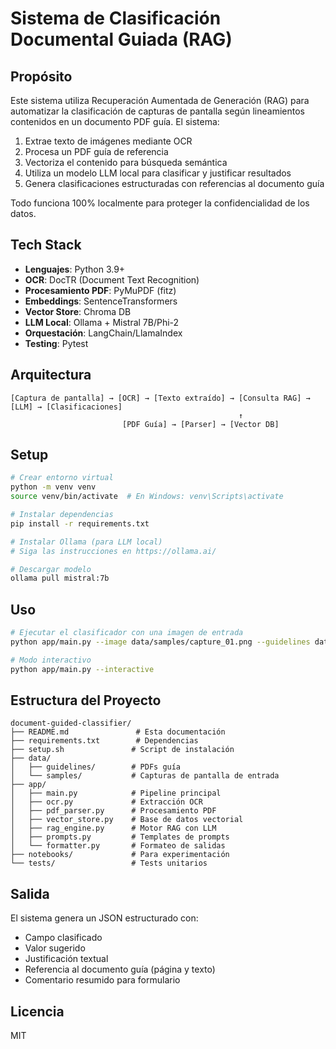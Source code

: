# Sistema de Clasificación Documental Guiada (RAG)

## Propósito

Este sistema utiliza Recuperación Aumentada de Generación (RAG) para automatizar la clasificación de capturas de pantalla según lineamientos contenidos en un documento PDF guía. El sistema:

1. Extrae texto de imágenes mediante OCR
2. Procesa un PDF guía de referencia
3. Vectoriza el contenido para búsqueda semántica
4. Utiliza un modelo LLM local para clasificar y justificar resultados
5. Genera clasificaciones estructuradas con referencias al documento guía

Todo funciona 100% localmente para proteger la confidencialidad de los datos.

## Tech Stack

- **Lenguajes**: Python 3.9+
- **OCR**: DocTR (Document Text Recognition)
- **Procesamiento PDF**: PyMuPDF (fitz)
- **Embeddings**: SentenceTransformers
- **Vector Store**: Chroma DB
- **LLM Local**: Ollama + Mistral 7B/Phi-2
- **Orquestación**: LangChain/LlamaIndex
- **Testing**: Pytest

## Arquitectura

```
[Captura de pantalla] → [OCR] → [Texto extraído] → [Consulta RAG] → [LLM] → [Clasificaciones]
                                                   ↑
                         [PDF Guía] → [Parser] → [Vector DB]
```

## Setup

```bash
# Crear entorno virtual
python -m venv venv
source venv/bin/activate  # En Windows: venv\Scripts\activate

# Instalar dependencias
pip install -r requirements.txt

# Instalar Ollama (para LLM local)
# Siga las instrucciones en https://ollama.ai/

# Descargar modelo
ollama pull mistral:7b
```

## Uso

```bash
# Ejecutar el clasificador con una imagen de entrada
python app/main.py --image data/samples/capture_01.png --guidelines data/guidelines/guide.pdf

# Modo interactivo
python app/main.py --interactive
```

## Estructura del Proyecto

```
document-guided-classifier/
├── README.md               # Esta documentación
├── requirements.txt        # Dependencias
├── setup.sh               # Script de instalación
├── data/
│   ├── guidelines/        # PDFs guía
│   └── samples/           # Capturas de pantalla de entrada
├── app/
│   ├── main.py            # Pipeline principal
│   ├── ocr.py             # Extracción OCR
│   ├── pdf_parser.py      # Procesamiento PDF
│   ├── vector_store.py    # Base de datos vectorial
│   ├── rag_engine.py      # Motor RAG con LLM
│   ├── prompts.py         # Templates de prompts
│   └── formatter.py       # Formateo de salidas
├── notebooks/             # Para experimentación
└── tests/                 # Tests unitarios
```

## Salida

El sistema genera un JSON estructurado con:
- Campo clasificado
- Valor sugerido
- Justificación textual
- Referencia al documento guía (página y texto)
- Comentario resumido para formulario

## Licencia

MIT
